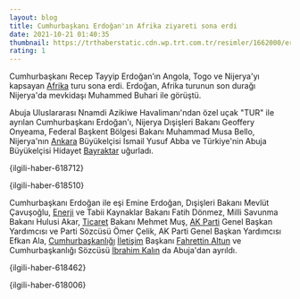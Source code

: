 ```yaml
--- 
layout: blog
title: Cumhurbaşkanı Erdoğan'ın Afrika ziyareti sona erdi
date: 2021-10-21 01:40:35
thumbnail: https://trthaberstatic.cdn.wp.trt.com.tr/resimler/1662000/erdogan-ucak-aa-1663242.jpg
rating: 1
---
```

<p>
	Cumhurbaşkanı Recep Tayyip Erdoğan’ın Angola, Togo ve Nijerya'yı kapsayan <a href="https://www.trthaber.com/etiket/afrika/" target="_blank">Afrika</a> turu sona erdi. Erdoğan, Afrika turunun son durağı Nijerya'da mevkidaşı Muhammed Buhari ile görüştü.</p>
<p>
	Abuja Uluslararası Nnamdi Azikiwe Havalimanı'ndan özel uçak "TUR" ile ayrılan Cumhurbaşkanı Erdoğan'ı, Nijerya Dışişleri Bakanı Geoffery Onyeama, Federal Başkent Bölgesi Bakanı Muhammad Musa Bello, Nijerya'nın <a href="https://www.trthaber.com/etiket/ankara/" target="_blank">Ankara</a> Büyükelçisi İsmail Yusuf Abba ve Türkiye'nin Abuja Büyükelçisi Hidayet <a href="https://www.trthaber.com/etiket/bayraktar/" target="_blank">Bayraktar</a> uğurladı.</p>
<p>
	{ilgili-haber-618712}</p>
<p>
	{ilgili-haber-618510}</p>
<p>
	Cumhurbaşkanı Erdoğan ile eşi Emine Erdoğan, Dışişleri Bakanı Mevlüt Çavuşoğlu, <a href="https://www.trthaber.com/etiket/enerji/" target="_blank">Enerji</a> ve Tabii Kaynaklar Bakanı Fatih Dönmez, Milli Savunma Bakanı Hulusi Akar, <a href="https://www.trthaber.com/etiket/ticaret/" target="_blank">Ticaret</a> Bakanı Mehmet Muş, <a href="https://www.trthaber.com/etiket/ak-parti/" target="_blank">AK Parti</a> Genel Başkan Yardımcısı ve Parti Sözcüsü Ömer Çelik, AK Parti Genel Başkan Yardımcısı Efkan Ala, <a href="https://www.trthaber.com/etiket/cumhurbaskanligi/" target="_blank">Cumhurbaşkanlığı</a> <a href="https://www.trthaber.com/etiket/iletisim/" target="_blank">İletişim</a> Başkanı <a href="https://www.trthaber.com/etiket/fahrettin-altun/" target="_blank">Fahrettin Altun</a> ve Cumhurbaşkanlığı Sözcüsü <a href="https://www.trthaber.com/etiket/ibrahim-kalin/" target="_blank">İbrahim Kalın</a> da Abuja'dan ayrıldı.</p>
<p>
	{ilgili-haber-618462}</p>
<p>
	{ilgili-haber-618006}</p>